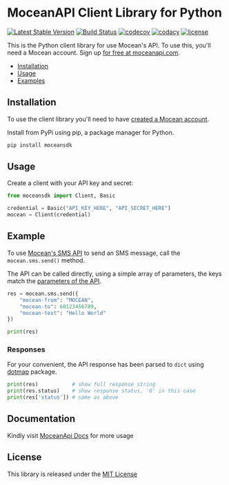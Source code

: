 MoceanAPI Client Library for Python 
============================
[![Latest Stable Version](https://img.shields.io/pypi/v/moceansdk.svg)](https://pypi.org/project/moceansdk/)
[![Build Status](https://img.shields.io/travis/com/MoceanAPI/mocean-sdk-python.svg)](https://travis-ci.com/MoceanAPI/mocean-sdk-python)
[![codecov](https://img.shields.io/codecov/c/github/MoceanAPI/mocean-sdk-python.svg)](https://codecov.io/gh/MoceanAPI/mocean-sdk-python)
[![codacy](https://img.shields.io/codacy/grade/7ec97a7559f146928875fdaf28e1882e.svg)](https://app.codacy.com/project/MoceanAPI/mocean-sdk-python/dashboard)
[![license](https://img.shields.io/pypi/l/moceansdk.svg)](https://pypi.org/project/moceansdk/)

This is the Python client library for use Mocean's API. To use this, you'll need a Mocean account. Sign up [for free at 
moceanapi.com][signup].

 * [Installation](#installation)
 * [Usage](#usage)
 * [Examples](#examples)

## Installation

To use the client library you'll need to have [created a Mocean account][signup]. 

Install from PyPi using pip, a package manager for Python.

```bash
pip install moceansdk
```

## Usage

Create a client with your API key and secret:

```python
from moceansdk import Client, Basic

credential = Basic("API_KEY_HERE", "API_SECRET_HERE")
mocean = Client(credential)
```

## Example

To use [Mocean's SMS API][doc_sms] to send an SMS message, call the `mocean.sms.send()` method.

The API can be called directly, using a simple array of parameters, the keys match the [parameters of the API][doc_sms].

```python
res = mocean.sms.send({
    "mocean-from": "MOCEAN",
    "mocean-to": 60123456789,
    "mocean-text": "Hello World"
})

print(res)
```

### Responses

For your convenient, the API response has been parsed to `dict` using [dotmap](https://github.com/drgrib/dotmap) package.

```python
print(res)           # show full response string
print(res.status)    # show response status, '0' in this case
print(res['status']) # same as above

```

## Documentation

Kindly visit [MoceanApi Docs][doc_main] for more usage

License
-------

This library is released under the [MIT License][license]

[signup]: https://dashboard.moceanapi.com/register?medium=github&campaign=sdk-python
[doc_main]: https://moceanapi.com/docs/?python
[doc_sms]: https://moceanapi.com/docs/?python#send-sms
[license]: LICENSE.txt